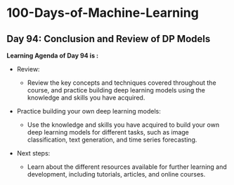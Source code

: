 # 100-Days-of-Machine-Learning

## Day 94: Conclusion and Review of DP Models

**Learning Agenda of Day 94 is :**

- Review: 
	- Review the key concepts and techniques covered throughout the course, and practice building deep learning models using the knowledge and skills you have acquired.

- Practice building your own deep learning models: 
	- Use the knowledge and skills you have acquired to build your own deep learning models for different tasks, such as image classification, text generation, and time series forecasting.

- Next steps: 
	- Learn about the different resources available for further learning and development, including tutorials, articles, and online courses.
